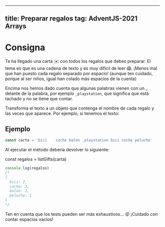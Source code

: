 ---
title: Preparar regalos
tag: AdventJS-2021 Arrays 
----

# Consigna

Te ha llegado una carta ✉️ con todos los regalos que debes preparar. El tema es que es una cadena de texto y es muy difícil de leer 😱. ¡Menos mal que han puesto cada regalo separado por espacio! (aunque ten cuidado, porque al ser niños, igual han colado más espacios de la cuenta)

Encima nos hemos dado cuenta que algunas palabras vienen con un _ delante de la palabra, por ejemplo `_playstation`, que significa que está tachado y no se tiene que contar.


Transforma el texto a un objeto que contenga el nombre de cada regalo y las veces que aparece. Por ejemplo, si tenemos el texto:

## Ejemplo 

```javascript
const carta = 'bici    coche balón _playstation bici coche peluche'
```

Al ejecutar el método debería devolver lo siguiente:

const regalos = listGifts(carta)

```javascript
console.log(regalos)
/*
{
  bici: 2,
  coche: 2,
  balón: 1,
  peluche: 1
}
*/
```

Ten en cuenta que los tests pueden ser más exhaustivos... 😝 ¡Cuidado con contar espacios vacíos!
